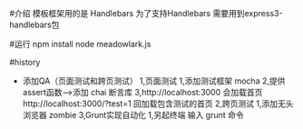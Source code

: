 #介绍
模板框架用的是 Handlebars
为了支持Handlebars 需要用到express3-handlebars包

#运行
npm install
node meadowlark.js

#history
* 添加QA（页面测试和跨页测试）
    1,页面测试
      1,添加测试框架 mocha
      2,提供assert函数-->添加 chai 断言库
      3,http://localhost:3000 会加载首页
        http://localhost:3000/?test=1 回加载包含测试的首页
    2,跨页测试
      1,添加无头浏览器 zombie
    3,Grunt实现自动化
      1,另起终端 输入 grunt 命令

